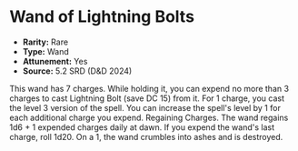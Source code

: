 # Wand of Lightning Bolts

- **Rarity:** Rare
- **Type:** Wand
- **Attunement:** Yes
- **Source:** 5.2 SRD (D&D 2024)

This wand has 7 charges. While holding it, you can expend no more than 3 charges to cast Lightning Bolt (save DC 15) from it. For 1 charge, you cast the level 3 version of the spell. You can increase the spell's level by 1 for each additional charge you expend. Regaining Charges. The wand regains 1d6 + 1 expended charges daily at dawn. If you expend the wand's last charge, roll 1d20. On a 1, the wand crumbles into ashes and is destroyed.
